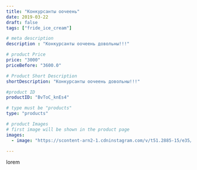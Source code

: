 ```yaml
---
title: "Конкурсанты оочеень"
date: 2019-03-22
draft: false
tags: ["fride_ice_cream"]

# meta description
description : "Конкурсанты оочеень довольны!!!"

# product Price
price: "3000"
priceBefore: "3600.0"

# Product Short Description
shortDescription: "Конкурсанты оочеень довольны!!!"

#product ID
productID: "BvToC_knEs4"

# type must be "products"
type: "products"

# product Images
# first image will be shown in the product page
images:
  - image: "https://scontent-arn2-1.cdninstagram.com/v/t51.2885-15/e35/54800693_311299009580199_7731920486711126668_n.jpg?se=7&tp=1&_nc_ht=scontent-arn2-1.cdninstagram.com&_nc_cat=103&_nc_ohc=J30FGqRpG0kAX-f8aub&ccb=7-4&oh=1fa2c613c98d9e38d33be4d457c28c0f&oe=6081606A&ig_cache_key=MjAwNTEyMjM4NjY2OTM1Nzg4MA%3D%3D.2-ccb7-4"

---
```

lorem
